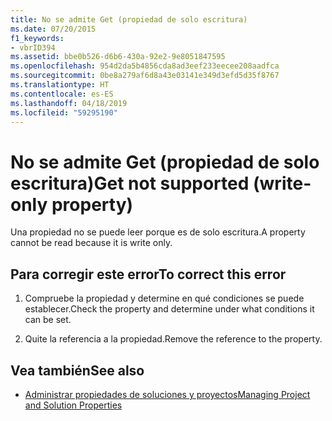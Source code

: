 ```yaml
---
title: No se admite Get (propiedad de solo escritura)
ms.date: 07/20/2015
f1_keywords:
- vbrID394
ms.assetid: bbe0b526-d6b6-430a-92e2-9e8051847595
ms.openlocfilehash: 954d2da5b4856cda8ad3eef233eecee208aadfca
ms.sourcegitcommit: 0be8a279af6d8a43e03141e349d3efd5d35f8767
ms.translationtype: HT
ms.contentlocale: es-ES
ms.lasthandoff: 04/18/2019
ms.locfileid: "59295190"
---
```

# <a name="get-not-supported-write-only-property"></a><span data-ttu-id="d259d-102">No se admite Get (propiedad de solo escritura)</span><span class="sxs-lookup"><span data-stu-id="d259d-102">Get not supported (write-only property)</span></span>
<span data-ttu-id="d259d-103">Una propiedad no se puede leer porque es de solo escritura.</span><span class="sxs-lookup"><span data-stu-id="d259d-103">A property cannot be read because it is write only.</span></span>  
  
## <a name="to-correct-this-error"></a><span data-ttu-id="d259d-104">Para corregir este error</span><span class="sxs-lookup"><span data-stu-id="d259d-104">To correct this error</span></span>  
  
1. <span data-ttu-id="d259d-105">Compruebe la propiedad y determine en qué condiciones se puede establecer.</span><span class="sxs-lookup"><span data-stu-id="d259d-105">Check the property and determine under what conditions it can be set.</span></span>  
  
2. <span data-ttu-id="d259d-106">Quite la referencia a la propiedad.</span><span class="sxs-lookup"><span data-stu-id="d259d-106">Remove the reference to the property.</span></span>  
  
## <a name="see-also"></a><span data-ttu-id="d259d-107">Vea también</span><span class="sxs-lookup"><span data-stu-id="d259d-107">See also</span></span>

- [<span data-ttu-id="d259d-108">Administrar propiedades de soluciones y proyectos</span><span class="sxs-lookup"><span data-stu-id="d259d-108">Managing Project and Solution Properties</span></span>](/visualstudio/ide/managing-project-and-solution-properties)
